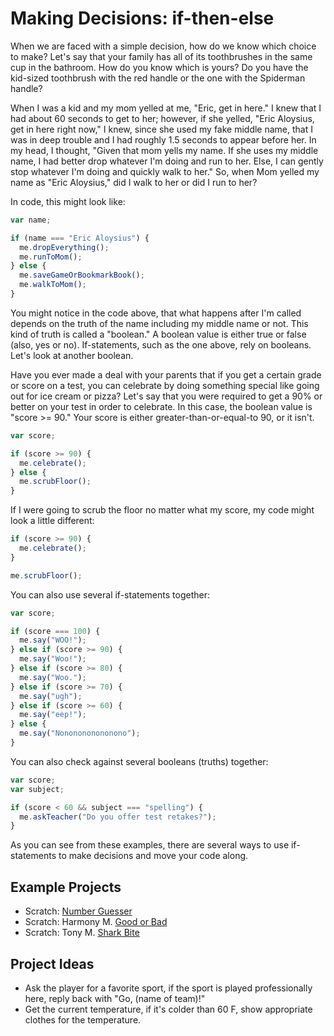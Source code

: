 # Making Decisions: if-then-else

When we are faced with a simple decision, how do we know which choice to make? Let's say that your family has all of its toothbrushes in the same cup in the bathroom. How do you know which is yours? Do you have the kid-sized toothbrush with the red handle or the one with the Spiderman handle?

When I was a kid and my mom yelled at me, "Eric, get in here." I knew that I had about 60 seconds to get to her; however, if she yelled, "Eric Aloysius, get in here right now," I knew, since she used my fake middle name, that I was in deep trouble and I had roughly 1.5 seconds to appear before her. In my head, I thought, "Given that mom yells my name. If she uses my middle name, I had better drop whatever I'm doing and run to her. Else, I can gently stop whatever I'm doing and quickly walk to her." So, when Mom yelled my name as "Eric Aloysius," did I walk to her or did I run to her?

In code, this might look like:

```javascript
var name;

if (name === "Eric Aloysius") {
  me.dropEverything();
  me.runToMom();
} else {
  me.saveGameOrBookmarkBook();
  me.walkToMom();
}
```

You might notice in the code above, that what happens after I'm called depends on the truth of the name including my middle name or not. This kind of truth is called a "boolean." A boolean value is either true or false (also, yes or no). If-statements, such as the one above, rely on booleans. Let's look at another boolean.

Have you ever made a deal with your parents that if you get a certain grade or score on a test, you can celebrate by doing something special like going out for ice cream or pizza? Let's say that you were required to get a 90% or better on your test in order to celebrate. In this case, the boolean value is "score >= 90." Your score is either greater-than-or-equal-to 90, or it isn't.

```javascript
var score;

if (score >= 90) {
  me.celebrate();
} else {
  me.scrubFloor();
}
```

If I were going to scrub the floor no matter what my score, my code might look a little different:

```javascript
if (score >= 90) {
  me.celebrate();
}

me.scrubFloor();
```

You can also use several if-statements together:

```javascript
var score;

if (score === 100) {
  me.say("WOO!");
} else if (score >= 90) {
  me.say("Woo!");
} else if (score >= 80) {
  me.say("Woo.");
} else if (score >= 70) {
  me.say("ugh");
} else if (score >= 60) {
  me.say("eep!");
} else {
  me.say("Nononononononono");
}
```

You can also check against several booleans (truths) together:

```javascript
var score;
var subject;

if (score < 60 && subject === "spelling") {
  me.askTeacher("Do you offer test retakes?");
}
```

As you can see from these examples, there are several ways to use if-statements to make decisions and move your code along.

## Example Projects

* Scratch: [Number Guesser](https://scratch.mit.edu/projects/197671514/)
* Scratch: Harmony M. [Good or Bad](https://scratch.mit.edu/projects/203315796/)
* Scratch: Tony M. [Shark Bite](https://scratch.mit.edu/projects/197719344/)

## Project Ideas

* Ask the player for a favorite sport, if the sport is played professionally here, reply back with "Go, (name of team)!"
* Get the current temperature, if it's colder than 60 F, show appropriate clothes for the temperature.
